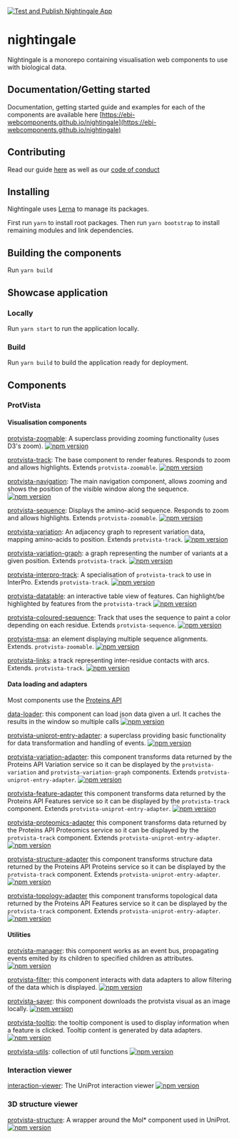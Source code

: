 [![Test and Publish Nightingale App](https://github.com/ebi-webcomponents/nightingale/workflows/Test%20and%20Publish%20Nightingale%20App/badge.svg)](https://github.com/ebi-webcomponents/nightingale/actions)

# nightingale

Nightingale is a monorepo containing visualisation web components to use with
biological data.

## Documentation/Getting started

Documentation, getting started guide and examples for each of the components are
available here
[https://ebi-webcomponents.github.io/nightingale](https://ebi-webcomponents.github.io/nightingale)

## Contributing

Read our guide [here](/CONTRIBUTING.md) as well as our
[code of conduct](/CODE_OF_CONDUCT.md)

## Installing

Nightingale uses [Lerna](https://lerna.js.org/) to manage its packages.

First run `yarn` to install root packages. Then run `yarn bootstrap` to install
remaining modules and link dependencies.

## Building the components

Run `yarn build`

## Showcase application

### Locally

Run `yarn start` to run the application locally.

### Build

Run `yarn build` to build the application ready for deployment.

## Components

### ProtVista

#### Visualisation components

[protvista-zoomable](packages/protvista-zoomable): A superclass providing zooming functionality (uses D3's zoom).
[![npm version](https://badge.fury.io/js/protvista-zoomable.svg)](https://badge.fury.io/js/protvista-zoomable)

[protvista-track](packages/protvista-track): The base component to render features. Responds to zoom and allows highlights. Extends `protvista-zoomable`.
[![npm version](https://badge.fury.io/js/protvista-track.svg)](https://badge.fury.io/js/protvista-track)

[protvista-navigation](packages/protvista-navigation): The main navigation component, allows zooming and shows the position of the visible window along the sequence.
[![npm version](https://badge.fury.io/js/protvista-navigation.svg)](https://badge.fury.io/js/protvista-navigation)

[protvista-sequence](packages/protvista-sequence): Displays the amino-acid sequence. Responds to zoom and allows highlights. Extends `protvista-zoomable`.
[![npm version](https://badge.fury.io/js/protvista-sequence.svg)](https://badge.fury.io/js/protvista-sequence)

[protvista-variation](packages/protvista-variation): An adjacency graph to represent variation data, mapping amino-acids to position. Extends `protvista-track`.
[![npm version](https://badge.fury.io/js/protvista-variation.svg)](https://badge.fury.io/js/protvista-variation)

[protvista-variation-graph](packages/protvista-variation-graph): a graph representing the number of variants at a given position. Extends `protvista-track`.
[![npm version](https://badge.fury.io/js/protvista-variation-graph.svg)](https://badge.fury.io/js/protvista-variation-graph)

[protvista-interpro-track](packages/protvista-interpro-track): A specialisation of `protvista-track` to use in InterPro. Extends `protvista-track`.
[![npm version](https://badge.fury.io/js/protvista-interpro-track.svg)](https://badge.fury.io/js/protvista-interpro-track)

[protvista-datatable](packages/protvista-datatable): an interactive table view of features. Can highlight/be highlighted by features from the `protvista-track`
[![npm version](https://badge.fury.io/js/protvista-datatable.svg)](https://badge.fury.io/js/protvista-datatable)

[protvista-coloured-sequence](packages/protvista-coloured-sequence): Track that uses the sequence to paint a color depending on each residue. Extends `protvista-sequence`.
[![npm version](https://badge.fury.io/js/protvista-coloured-sequence.svg)](https://badge.fury.io/js/protvista-coloured-sequence)

[protvista-msa](packages/protvista-msa): an element displaying multiple sequence alignments. Extends. `protvista-zoomable`.
[![npm version](https://badge.fury.io/js/protvista-msa.svg)](https://badge.fury.io/js/protvista-msa)

[protvista-links](packages/protvista-links): a track representing inter-residue contacts with arcs. Extends. `protvista-track`.
[![npm version](https://badge.fury.io/js/protvista-links.svg)](https://badge.fury.io/js/protvista-links)

#### Data loading and adapters

Most components use the [Proteins API](https://www.ebi.ac.uk/proteins/api/doc/)

[data-loader](packages/data-loader): this component can load json data given a url. It caches the results in the window so multiple calls
[![npm version](https://badge.fury.io/js/data-loader.svg)](https://badge.fury.io/js/data-loader)

[protvista-uniprot-entry-adapter](packages/protvista-uniprot-entry-adapter): a superclass providing basic functionality for data transformation and handling of events.
[![npm version](https://badge.fury.io/js/protvista-uniprot-entry-adapter.svg)](https://badge.fury.io/js/protvista-uniprot-entry-adapter)

[protvista-variation-adapter](packages/protvista-variation-adapter): this component transforms data returned by the Proteins API Variation service so it can be displayed by the `protvista-variation` and `protvista-variation-graph` components. Extends `protvista-uniprot-entry-adapter`.
[![npm version](https://badge.fury.io/js/protvista-variation-adapter.svg)](https://badge.fury.io/js/protvista-variation-adapter)

[protvista-feature-adapter](packages/protvista-feature-adapter) this component transforms data returned by the Proteins API Features service so it can be displayed by the `protvista-track` component. Extends `protvista-uniprot-entry-adapter`.
[![npm version](https://badge.fury.io/js/protvista-feature-adapter.svg)](https://badge.fury.io/js/protvista-feature-adapter)

[protvista-proteomics-adapter](packages/protvista-proteomics-adapter) this component transforms data returned by the Proteins API Proteomics service so it can be displayed by the `protvista-track` component. Extends `protvista-uniprot-entry-adapter`.
[![npm version](https://badge.fury.io/js/protvista-proteomics-adapter.svg)](https://badge.fury.io/js/protvista-proteomics-adapter)

[protvista-structure-adapter](packages/protvista-structure-adapter) this component transforms structure data returned by the Proteins API Proteins service so it can be displayed by the `protvista-track` component. Extends `protvista-uniprot-entry-adapter`.
[![npm version](https://badge.fury.io/js/protvista-structure-adapter.svg)](https://badge.fury.io/js/protvista-structure-adapter)

[protvista-topology-adapter](packages/protvista-topology-adapter) this component transforms topological data returned by the Proteins API Features service so it can be displayed by the `protvista-track` component. Extends `protvista-uniprot-entry-adapter`.
[![npm version](https://badge.fury.io/js/protvista-topology-adapter.svg)](https://badge.fury.io/js/protvista-topology-adapter)

#### Utilities

[protvista-manager](packages/protvista-manager): this component works as an event bus, propagating events emited by its children to specified children as attributes.
[![npm version](https://badge.fury.io/js/protvista-manager.svg)](https://badge.fury.io/js/protvista-manager)

[protvista-filter](packages/protvista-filter): this component interacts with data adapters to allow filtering of the data which is displayed.
[![npm version](https://badge.fury.io/js/protvista-filter.svg)](https://badge.fury.io/js/protvista-filter)

[protvista-saver](packages/protvista-saver): this component downloads the protvista visual as an image locally.
[![npm version](https://badge.fury.io/js/protvista-saver.svg)](https://badge.fury.io/js/protvista-saver)

[protvista-tooltip](packages/protvista-tooltip): the tooltip component is used to display information when a feature is clicked. Tooltip content is generated by data adapters.
[![npm version](https://badge.fury.io/js/protvista-tooltip.svg)](https://badge.fury.io/js/protvista-tooltip)

[protvista-utils](packages/protvista-utils): collection of util functions
[![npm version](https://badge.fury.io/js/protvista-utils.svg)](https://badge.fury.io/js/protvista-utils)

### Interaction viewer

[interaction-viewer](packages/interaction-viewer): The UniProt interaction viewer
[![npm version](https://badge.fury.io/js/interaction-viewer.svg)](https://badge.fury.io/js/interaction-viewer)

### 3D structure viewer

[protvista-structure](packages/protvista-structure): A wrapper around the Mol\* component used in UniProt.
[![npm version](https://badge.fury.io/js/protvista-structure.svg)](https://badge.fury.io/js/protvista-structure)
